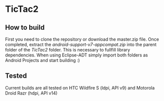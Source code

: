 TicTac2
=======

How to build
------------
First you need to clone the repository or download the master.zip file.
Once completed, extract the *android-support-v7-appcompat.zip* into the parent folder of the *TicTac2* folder. This is necessary to fullfill library dependencies.
When using Eclipse-ADT simply import both folders as Android Projects and start building :)

Tested
------
Current builds are all tested on HTC Wildfire S (ldpi, API v9) and Motorola Droid Razr (hdpi, API v14)
